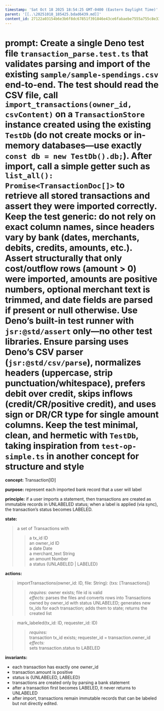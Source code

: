 ```yaml
---
timestamp: 'Sat Oct 18 2025 18:54:25 GMT-0400 (Eastern Daylight Time)'
parent: '[[..\20251018_185425.bdad6439.md]]'
content_id: 27122a03154b6e3b6f8dc67851f391846e43ce6fabaebe7555a755c8e3384884
---
```


# prompt:  Create a single Deno test file `transaction_parse.test.ts` that validates parsing and import of the existing `sample/sample-spendings.csv` end-to-end. The test should read the CSV file, call `import_transactions(owner_id, csvContent)` on a `TransactionStore` instance created using the existing `TestDb` (do not create mocks or in-memory databases—use exactly `const db = new TestDb().db;`). After import, call a simple getter such as `list_all(): Promise<TransactionDoc[]>` to retrieve all stored transactions and assert they were imported correctly. Keep the test generic: do not rely on exact column names, since headers vary by bank (dates, merchants, debits, credits, amounts, etc.). Assert structurally that only cost/outflow rows (amount > 0) were imported, amounts are positive numbers, optional merchant text is trimmed, and date fields are parsed if present or null otherwise. Use Deno’s built-in test runner with `jsr:@std/assert` only—no other test libraries. Ensure parsing uses Deno’s CSV parser (`jsr:@std/csv/parse`), normalizes headers (uppercase, strip punctuation/whitespace), prefers debit over credit, skips inflows (credit/CR/positive credit), and uses sign or DR/CR type for single amount columns. Keep the test minimal, clean, and hermetic with `TestDb`, taking inspiration from `test-op-simple.ts` in another concept for structure and style

**concept:** Transaction\[ID]

**purpose:** represent each imported bank record that a user will label

**principle:** if a user imports a statement, then transactions are created as immutable records in UNLABELED status; when a label is applied (via sync), the transaction’s status becomes LABELED.

**state:**

> a set of Transactions with
>
> > a tx\_id ID\
> > an owner\_id ID\
> > a date Date\
> > a merchant\_text String\
> > an amount Number\
> > a status {UNLABELED | LABELED}

**actions:**

> importTransactions(owner\_id: ID, file: String): (txs: \[Transactions])
>
> > *requires:* owner exists; file id is valid\
> > *effects:* parses the files and converts rows into Transactions owned by owner\_id with status UNLABELED; generates new tx\_ids for each transaction; adds them to state; returns the created list

> mark\_labeled(tx\_id: ID, requester\_id: ID)
>
> > *requires:*\
> > transaction tx\_id exists; requester\_id = transaction.owner\_id\
> > *effects:*\
> > sets transaction.status to LABELED

**invariants:**

* each transaction has exactly one owner\_id
* transaction.amount is positive
* status is {UNLABELED, LABELED}
* transactions are created only by parsing a bank statement
* after a transaction first becomes LABELED, it never returns to UNLABELED
* after import, transactions remain immutable records that can be labeled but not directly edited.
